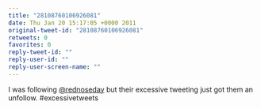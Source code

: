 ```yaml
---
title: "28108760106926081"
date: Thu Jan 20 15:17:05 +0000 2011
original-tweet-id: "28108760106926081"
retweets: 0
favorites: 0
reply-tweet-id: ""
reply-user-id: ""
reply-user-screen-name: ""
---
```

I was following <a href="https://twitter.com/rednoseday">@rednoseday</a> but their excessive tweeting just got them an unfollow. #excessivetweets
